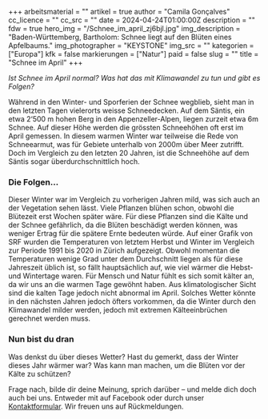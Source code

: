 +++
arbeitsmaterial = ""
artikel = true
author = "Camila Gonçalves"
cc_licence = ""
cc_src = ""
date = 2024-04-24T01:00:00Z
description = ""
fdw = true
hero_img = "/Schnee_im_april_zj6bjl.jpg"
img_description = "Baden-Württemberg, Bartholom: Schnee liegt auf den Blüten eines Apfelbaums."
img_photographer = "KEYSTONE"
img_src = ""
kategorien = ["Europa"]
kfk = false
markierungen = ["Natur"]
paid = false
slug = ""
title = "Schnee im April"
+++

_Ist Schnee im April normal? Was hat das mit Klimawandel zu tun und gibt es Folgen?_

Während in den Winter- und Sporferien der Schnee wegblieb, sieht man in den letzten Tagen vielerorts weisse Schneedecken. Auf dem Säntis, ein etwa 2‘500 m hohen Berg in den Appenzeller-Alpen, liegen zurzeit etwa 6m Schnee. Auf dieser Höhe werden die grössten Schneehöhen oft erst im April gemessen. In diesem warmen Winter war teilweise die Rede von Schneearmut, was für Gebiete unterhalb von 2000m über Meer zutrifft. Doch im Vergleich zu den letzten 20 Jahren, ist die Schneehöhe auf dem Säntis sogar überdurchschnittlich hoch.

### Die Folgen…

Dieser Winter war im Vergleich zu vorherigen Jahren mild, was sich auch an der Vegetation sehen lässt. Viele Pflanzen blühen schon, obwohl die Blütezeit erst Wochen später wäre. Für diese Pflanzen sind die Kälte und der Schnee gefährlich, da die Blüten beschädigt werden können, was weniger Ertrag für die spätere Ernte bedeuten würde.
Auf einer Grafik von SRF wurden die Temperaturen von letztem Herbst und Winter im Vergleich zur Periode 1991 bis 2020 in Zürich aufgezeigt. Obwohl momentan die Temperaturen wenige Grad unter dem Durchschnitt liegen als für diese Jahreszeit üblich ist, so fällt hauptsächlich auf, wie viel wärmer die Hebst- und Wintertage waren. Für Mensch und Natur fühlt es sich somit kälter an, da wir uns an die warmen Tage gewöhnt haben. Aus klimatologischer Sicht sind die kalten Tage jedoch nicht abnormal im April.
Solches Wetter könnte in den nächsten Jahren jedoch öfters vorkommen, da die Winter durch den Klimawandel milder werden, jedoch mit extremen Kälteeinbrüchen gerechnet werden muss.

### Nun bist du dran

Was denkst du über dieses Wetter? Hast du gemerkt, dass der Winter dieses Jahr wärmer war? Was kann man machen, um die Blüten vor der Kälte zu schützen?

Frage nach, bilde dir deine Meinung, sprich darüber – und melde dich doch auch bei uns. Entweder mit auf Facebook oder durch unser [Kontaktformular](https://www.chinderzytig.ch/kontakt/). Wir freuen uns auf Rückmeldungen.
